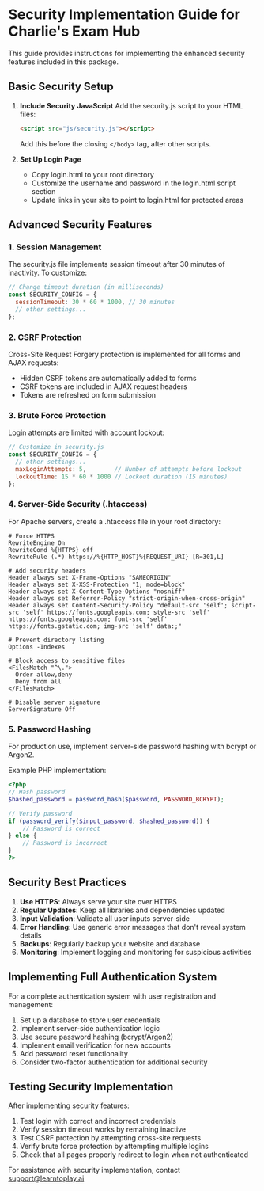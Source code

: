 # Security Implementation Guide for Charlie's Exam Hub

This guide provides instructions for implementing the enhanced security features included in this package.

## Basic Security Setup

1. **Include Security JavaScript**
   Add the security.js script to your HTML files:
   ```html
   <script src="js/security.js"></script>
   ```
   Add this before the closing `</body>` tag, after other scripts.

2. **Set Up Login Page**
   - Copy login.html to your root directory
   - Customize the username and password in the login.html script section
   - Update links in your site to point to login.html for protected areas

## Advanced Security Features

### 1. Session Management

The security.js file implements session timeout after 30 minutes of inactivity. To customize:

```javascript
// Change timeout duration (in milliseconds)
const SECURITY_CONFIG = {
  sessionTimeout: 30 * 60 * 1000, // 30 minutes
  // other settings...
};
```

### 2. CSRF Protection

Cross-Site Request Forgery protection is implemented for all forms and AJAX requests:

- Hidden CSRF tokens are automatically added to forms
- CSRF tokens are included in AJAX request headers
- Tokens are refreshed on form submission

### 3. Brute Force Protection

Login attempts are limited with account lockout:

```javascript
// Customize in security.js
const SECURITY_CONFIG = {
  // other settings...
  maxLoginAttempts: 5,        // Number of attempts before lockout
  lockoutTime: 15 * 60 * 1000 // Lockout duration (15 minutes)
};
```

### 4. Server-Side Security (.htaccess)

For Apache servers, create a .htaccess file in your root directory:

```
# Force HTTPS
RewriteEngine On
RewriteCond %{HTTPS} off
RewriteRule (.*) https://%{HTTP_HOST}%{REQUEST_URI} [R=301,L]

# Add security headers
Header always set X-Frame-Options "SAMEORIGIN"
Header always set X-XSS-Protection "1; mode=block"
Header always set X-Content-Type-Options "nosniff"
Header always set Referrer-Policy "strict-origin-when-cross-origin"
Header always set Content-Security-Policy "default-src 'self'; script-src 'self' https://fonts.googleapis.com; style-src 'self' https://fonts.googleapis.com; font-src 'self' https://fonts.gstatic.com; img-src 'self' data:;"

# Prevent directory listing
Options -Indexes

# Block access to sensitive files
<FilesMatch "^\.">
  Order allow,deny
  Deny from all
</FilesMatch>

# Disable server signature
ServerSignature Off
```

### 5. Password Hashing

For production use, implement server-side password hashing with bcrypt or Argon2.

Example PHP implementation:
```php
<?php
// Hash password
$hashed_password = password_hash($password, PASSWORD_BCRYPT);

// Verify password
if (password_verify($input_password, $hashed_password)) {
    // Password is correct
} else {
    // Password is incorrect
}
?>
```

## Security Best Practices

1. **Use HTTPS**: Always serve your site over HTTPS
2. **Regular Updates**: Keep all libraries and dependencies updated
3. **Input Validation**: Validate all user inputs server-side
4. **Error Handling**: Use generic error messages that don't reveal system details
5. **Backups**: Regularly backup your website and database
6. **Monitoring**: Implement logging and monitoring for suspicious activities

## Implementing Full Authentication System

For a complete authentication system with user registration and management:

1. Set up a database to store user credentials
2. Implement server-side authentication logic
3. Use secure password hashing (bcrypt/Argon2)
4. Implement email verification for new accounts
5. Add password reset functionality
6. Consider two-factor authentication for additional security

## Testing Security Implementation

After implementing security features:

1. Test login with correct and incorrect credentials
2. Verify session timeout works by remaining inactive
3. Test CSRF protection by attempting cross-site requests
4. Verify brute force protection by attempting multiple logins
5. Check that all pages properly redirect to login when not authenticated

For assistance with security implementation, contact support@learntoplay.ai
